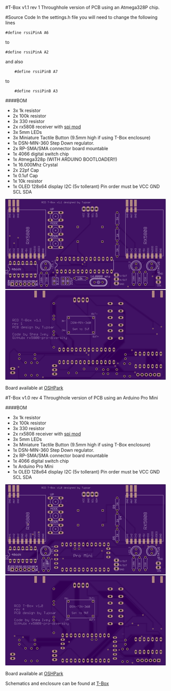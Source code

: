 #T-Box v1.1 rev 1
Throughhole version of PCB using an Atmega328P chip.

#Source Code
In the settings.h file you will need to change the following lines
```
#define rssiPinA A6
```
to
```
#define rssiPinA A2
```

and also

```
    #define rssiPinB A7
```
to
```
    #define rssiPinB A3
```

####BOM
- 3x 1k resistor
- 2x 100k resistor
- 3x 330 resistor
- 2x rx5808 receiver with [spi mod](rx5808-spi-mod.md)
- 3x 5mm LEDs
- 3x Miniature Tactile Button (9.5mm high if using T-Box enclosure)
- 1x DSN-MIN-360 Step Down regulator.
- 2x RP-SMA/SMA connector board mountable
- 1x 4066 digital switch chip
- 1x Atmega328p (WITH ARDUINO BOOTLOADER!!)
- 1x 16.000Mhz Crystal
- 2x 22pf Cap
- 1x 0.1uf Cap
- 1x 10k resistor
- 1x OLED 128x64 display I2C (5v tollerant) Pin order must be VCC GND SCL SDA


![alt text](img/t-box%20v1.1%20r1%20front.png)
![alt text](img/t-box%20v1.1%20r1%20back.png)

Board available at [OSHPark](https://oshpark.com/shared_projects/lhnlCQW3)

#T-Box v1.0 rev 4
Throughhole version of PCB using an Arduino Pro Mini

####BOM
- 3x 1k resistor
- 2x 100k resistor
- 3x 330 resistor
- 2x rx5808 receiver with [spi mod](rx5808-spi-mod.md)
- 3x 5mm LEDs
- 3x Miniature Tactile Button (9.5mm high if using T-Box enclosure)
- 1x DSN-MIN-360 Step Down regulator.
- 2x RP-SMA/SMA connector board mountable
- 1x 4066 digital switch chip
- 1x Arduino Pro Mini
- 1x OLED 128x64 display I2C (5v tollerant) Pin order must be VCC GND SCL SDA


![alt text](img/t-box%201.0%20rev4%20front.png)
![alt text](img/t-box%201.0%20rev4%20back.png)

Board available at [OSHPark](https://oshpark.com/shared_projects/0Lq0DYFU)

Schematics and enclosure can be found at [T-Box](https://github.com/RCDaddy/T-Box)
